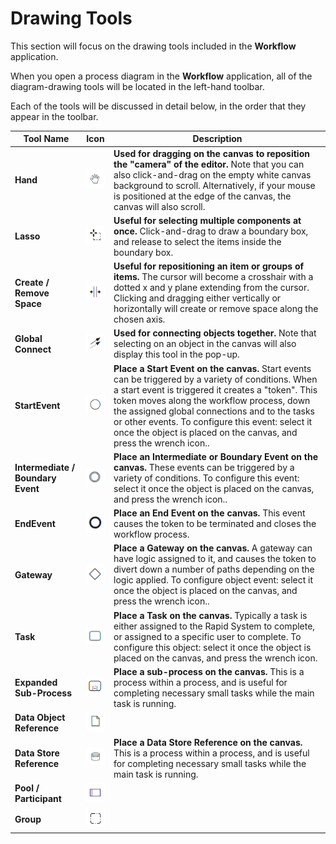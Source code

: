# Drawing Tools

This section will focus on the drawing tools included in the **Workflow** application.

When you open a process diagram in the **Workflow** application, all of the diagram-drawing tools will be located in the left-hand toolbar.

Each of the tools will be discussed in detail below, in the order that they appear in the toolbar.

| Tool Name | Icon | Description |
| --- | --- | --- |
| **Hand** | ![Alt text](<Diagram Tool Hand.png>) | **Used for dragging on the canvas to reposition the "camera" of the editor.** Note that you can also click-and-drag on the empty white canvas background to scroll. Alternatively, if your mouse is positioned at the edge of the canvas, the canvas will also scroll. |
| **Lasso** | ![Alt text](<Diagram Tool Lasso.png>) | **Useful for selecting multiple components at once.** Click-and-drag to draw a boundary box, and release to select the items inside the boundary box. |
| **Create / Remove Space** | ![Alt text](<Diagram Create Space Tool.png>) | **Useful for repositioning an item or groups of items.** The cursor will become a crosshair with a dotted x and y plane extending from the cursor. Clicking and dragging either vertically or horizontally will create or remove space along the chosen axis. |
| **Global Connect** | ![Alt text](<Diagram Tool Connect.png>) | **Used for connecting objects together.** Note that selecting on an object in the canvas will also display this tool in the pop-up. |
| **StartEvent** | ![Alt text](<Diagram Tool Start.png>) | **Place a Start Event on the canvas.** Start events can be triggered by a variety of conditions. When a start event is triggered it creates a "token". This token moves along the workflow process, down the assigned global connections and to the tasks or other events. To configure this event: select it once the object is placed on the canvas, and press the wrench icon.. |
| **Intermediate / Boundary Event** | ![Alt text](<Diagram Tool Intermediate.png>) | **Place an Intermediate or Boundary Event on the canvas.** These events can be triggered by a variety of conditions. To configure this event: select it once the object is placed on the canvas, and press the wrench icon.. |
| **EndEvent** | ![Alt text](<Diagram Tool End.png>) | **Place an End Event on the canvas.** This event causes the token to be terminated and closes the workflow process. |
| **Gateway** | ![Alt text](<Diagram Tool Gateway.png>) | **Place a Gateway on the canvas.** A gateway can have logic assigned to it, and causes the token to divert down a number of paths depending on the logic applied. To configure object event: select it once the object is placed on the canvas, and press the wrench icon.. |
| **Task** | ![Alt text](<Diagram Tool Task.png>) | **Place a Task on the canvas.** Typically a task is either assigned to the Rapid System to complete, or assigned to a specific user to complete. To configure this object: select it once the object is placed on the canvas, and press the wrench icon. |
| **Expanded Sub-Process** | ![Alt text](<Diagram Tool Subprocess.png>) | **Place a sub-process on the canvas.** This is a process within a process, and is useful for completing necessary small tasks while the main task is running. |
| **Data Object Reference** | ![asdf](<Diagram Tool DataObjectReference.png>) | |
| **Data Store Reference** | ![Alt text](<Diagram Tool DataStoreReference.png>) | **Place a Data Store Reference on the canvas.** This is a process within a process, and is useful for completing necessary small tasks while the main task is running. |
| **Pool / Participant** | ![Alt text](<Diagram Tool Pool.png>) | |
| **Group** | ![Alt text](<Diagram Tool Group.png>) | |